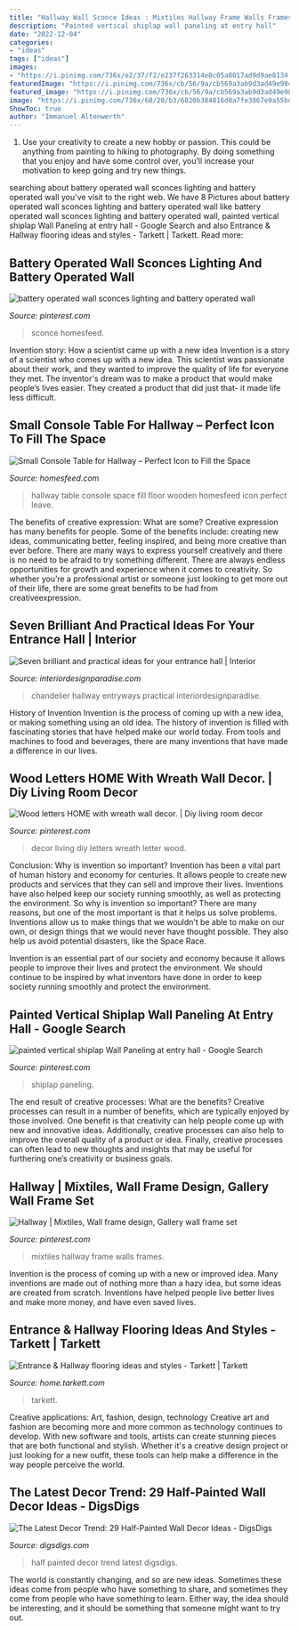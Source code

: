 ```yaml
---
title: "Hallway Wall Sconce Ideas : Mixtiles Hallway Frame Walls Frames"
description: "Painted vertical shiplap wall paneling at entry hall"
date: "2022-12-04"
categories:
- "ideas"
tags: ["ideas"]
images:
- "https://i.pinimg.com/736x/e2/37/f2/e237f263314e0c05a8017ad9d9ae8134.jpg"
featuredImage: "https://i.pinimg.com/736x/cb/56/9a/cb569a3ab9d3ad49e984aa9ee32dd90e.jpg"
featured_image: "https://i.pinimg.com/736x/cb/56/9a/cb569a3ab9d3ad49e984aa9ee32dd90e.jpg"
image: "https://i.pinimg.com/736x/68/20/b3/6820b384816d0a7fe3867e9a55bd7f31--wall-sconce-lighting-wall-sconces.jpg"
ShowToc: true
author: "Immanuel Altenwerth"
---
```



1. Use your creativity to create a new hobby or passion. This could be anything from painting to hiking to photography. By doing something that you enjoy and have some control over, you’ll increase your motivation to keep going and try new things.

	

		
searching about battery operated wall sconces lighting and battery operated wall you've visit to the right web. We have 8 Pictures about battery operated wall sconces lighting and battery operated wall like battery operated wall sconces lighting and battery operated wall, painted vertical shiplap Wall Paneling at entry hall - Google Search and also Entrance &amp; Hallway flooring ideas and styles - Tarkett | Tarkett. Read more:
		
    
## Battery Operated Wall Sconces Lighting And Battery Operated Wall

<img loading=lazy src="https://i.pinimg.com/736x/68/20/b3/6820b384816d0a7fe3867e9a55bd7f31--wall-sconce-lighting-wall-sconces.jpg" onerror="this.onerror=null;this.src='https://tse4.mm.bing.net/th?id=OIP.WpVxTBI6-bZBS8SuJ3QgnQHaJ5&amp;pid=15.1';" alt="battery operated wall sconces lighting and battery operated wall">

_Source: pinterest.com_

>sconce homesfeed. 

	

Invention story: How a scientist came up with a new idea
Invention is a story of a scientist who comes up with a new idea. This scientist was passionate about their work, and they wanted to improve the quality of life for everyone they met. The inventor's dream was to make a product that would make people’s lives easier. They created a product that did just that- it made life less difficult.

    
## Small Console Table For Hallway – Perfect Icon To Fill The Space

<img loading=lazy src="https://homesfeed.com/wp-content/uploads/2015/12/gorgeous-black-small-console-table-for-hallway-with-candelabrum-and-wall-mirror-and-wooden-floor.jpg" onerror="this.onerror=null;this.src='https://tse4.mm.bing.net/th?id=OIP.ZsUU36YKfF4eNz1S6KAgjgHaJ4&amp;pid=15.1';" alt="Small Console Table for Hallway – Perfect Icon to Fill the Space">

_Source: homesfeed.com_

>hallway table console space fill floor wooden homesfeed icon perfect leave. 

	

The benefits of creative expression: What are some?
Creative expression has many benefits for people. Some of the benefits include: creating new ideas, communicating better, feeling inspired, and being more creative than ever before. There are many ways to express yourself creatively and there is no need to be afraid to try something different. There are always endless opportunities for growth and experience when it comes to creativity. So whether you’re a professional artist or someone just looking to get more out of their life, there are some great benefits to be had from creativeexpression.

    
## Seven Brilliant And Practical Ideas For Your Entrance Hall | Interior

<img loading=lazy src="https://interiordesignparadise.com/wp-content/uploads/2016/12/Chandelier-in-entrance-hall-683x1024.jpg" onerror="this.onerror=null;this.src='https://tse3.mm.bing.net/th?id=OIP.-jm4FvTgxFV0xubjDfnWkQHaLG&amp;pid=15.1';" alt="Seven brilliant and practical ideas for your entrance hall | Interior">

_Source: interiordesignparadise.com_

>chandelier hallway entryways practical interiordesignparadise. 

	

History of Invention
Invention is the process of coming up with a new idea, or making something using an old idea. The history of invention is filled with fascinating stories that have helped make our world today. From tools and machines to food and beverages, there are many inventions that have made a difference in our lives.

    
## Wood Letters HOME With Wreath Wall Decor. | Diy Living Room Decor

<img loading=lazy src="https://i.pinimg.com/736x/e2/37/f2/e237f263314e0c05a8017ad9d9ae8134.jpg" onerror="this.onerror=null;this.src='https://tse1.mm.bing.net/th?id=OIP.FICCRiThe6hpHXQQuafHDAHaNK&amp;pid=15.1';" alt="Wood letters HOME with wreath wall decor. | Diy living room decor">

_Source: pinterest.com_

>decor living diy letters wreath letter wood. 

	

Conclusion: Why is invention so important?
Invention has been a vital part of human history and economy for centuries. It allows people to create new products and services that they can sell and improve their lives. Inventions have also helped keep our society running smoothly, as well as protecting the environment.
So why is invention so important? There are many reasons, but one of the most important is that it helps us solve problems. Inventions allow us to make things that we wouldn’t be able to make on our own, or design things that we would never have thought possible. They also help us avoid potential disasters, like the Space Race.

 Invention is an essential part of our society and economy because it allows people to improve their lives and protect the environment. We should continue to be inspired by what inventors have done in order to keep society running smoothly and protect the environment.

    
## Painted Vertical Shiplap Wall Paneling At Entry Hall - Google Search

<img loading=lazy src="https://i.pinimg.com/736x/cb/56/9a/cb569a3ab9d3ad49e984aa9ee32dd90e.jpg" onerror="this.onerror=null;this.src='https://tse3.mm.bing.net/th?id=OIP.T2l0cE5eBDskTHArUePw-AHaLH&amp;pid=15.1';" alt="painted vertical shiplap Wall Paneling at entry hall - Google Search">

_Source: pinterest.com_

>shiplap paneling. 

	

The end result of creative processes: What are the benefits?
Creative processes can result in a number of benefits, which are typically enjoyed by those involved. One benefit is that creativity can help people come up with new and innovative ideas. Additionally, creative processes can also help to improve the overall quality of a product or idea. Finally, creative processes can often lead to new thoughts and insights that may be useful for furthering one’s creativity or business goals.

    
## Hallway | Mixtiles, Wall Frame Design, Gallery Wall Frame Set

<img loading=lazy src="https://i.pinimg.com/736x/c3/0b/6d/c30b6dfd1ca9969d8e7e3bab097cf8d7.jpg" onerror="this.onerror=null;this.src='https://tse1.mm.bing.net/th?id=OIP.qQSKu8q92DJ4QSTDx4mqvQHaOk&amp;pid=15.1';" alt="Hallway | Mixtiles, Wall frame design, Gallery wall frame set">

_Source: pinterest.com_

>mixtiles hallway frame walls frames. 

	

Invention is the process of coming up with a new or improved idea. Many inventions are made out of nothing more than a hazy idea, but some ideas are created from scratch. Inventions have helped people live better lives and make more money, and have even saved lives.

    
## Entrance &amp; Hallway Flooring Ideas And Styles - Tarkett | Tarkett

<img loading=lazy src="https://media.tarkett-image.com/large/IN_7806008_004.jpg" onerror="this.onerror=null;this.src='https://tse4.mm.bing.net/th?id=OIP.hvPjf-ruXtKe7SEYIy9qUwHaLZ&amp;pid=15.1';" alt="Entrance &amp; Hallway flooring ideas and styles - Tarkett | Tarkett">

_Source: home.tarkett.com_

>tarkett. 

	

Creative applications: Art, fashion, design, technology
Creative art and fashion are becoming more and more common as technology continues to develop. With new software and tools, artists can create stunning pieces that are both functional and stylish. Whether it's a creative design project or just looking for a new outfit, these tools can help make a difference in the way people perceive the world.

    
## The Latest Decor Trend: 29 Half-Painted Wall Decor Ideas - DigsDigs

<img loading=lazy src="https://www.digsdigs.com/photos/half-painted-wall-decor-ideas-10.jpg" onerror="this.onerror=null;this.src='https://tse4.mm.bing.net/th?id=OIP.mr83MT9RSPbpt79A9Lnl9wHaLH&amp;pid=15.1';" alt="The Latest Decor Trend: 29 Half-Painted Wall Decor Ideas - DigsDigs">

_Source: digsdigs.com_

>half painted decor trend latest digsdigs. 

	

The world is constantly changing, and so are new ideas. Sometimes these ideas come from people who have something to share, and sometimes they come from people who have something to learn. Either way, the idea should be interesting, and it should be something that someone might want to try out.

